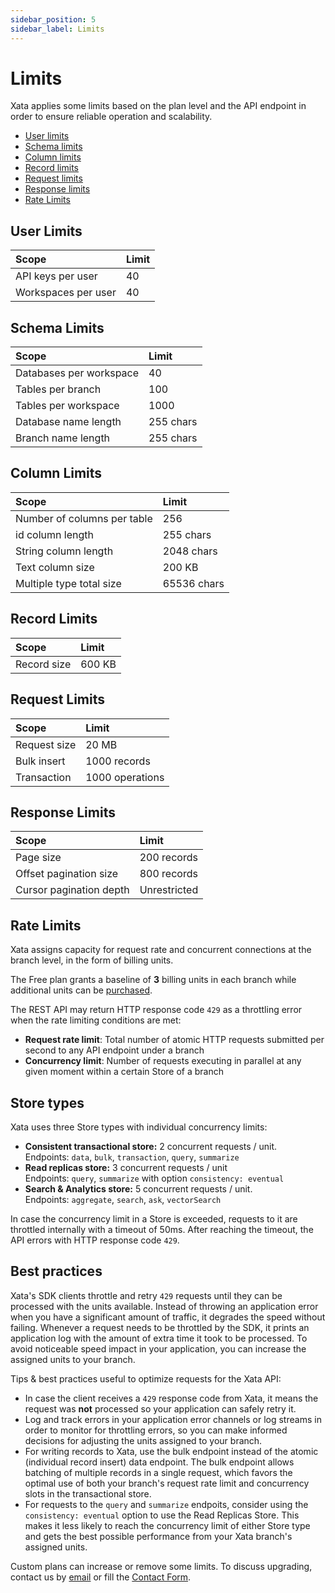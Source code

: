 ```yaml
---
sidebar_position: 5
sidebar_label: Limits
---
```


# Limits

Xata applies some limits based on the plan level and the API endpoint in order to ensure reliable operation and scalability.

- [User limits](#user-limits)
- [Schema limits](#schema-limits)
- [Column limits](#column-limits)
- [Record limits](#record-limits)
- [Request limits](#request-limits)
- [Response limits](#response-limits)
- [Rate Limits](#rate-limits)

## User Limits

| Scope               | Limit |
| :------------------ | :---- |
| API keys per user   | 40    |
| Workspaces per user | 40    |

## Schema Limits

| Scope                   | Limit     |
| :---------------------- | :-------- |
| Databases per workspace | 40        |
| Tables per branch       | 100       |
| Tables per workspace    | 1000      |
| Database name length    | 255 chars |
| Branch name length      | 255 chars |

## Column Limits

| Scope                       | Limit       |
| :-------------------------- | :---------- |
| Number of columns per table | 256         |
| id column length            | 255 chars   |
| String column length        | 2048 chars  |
| Text column size            | 200 KB      |
| Multiple type total size    | 65536 chars |

## Record Limits

| Scope       | Limit  |
| :---------- | :----- |
| Record size | 600 KB |

## Request Limits

| Scope        | Limit           |
| :----------- | :-------------- |
| Request size | 20 MB           |
| Bulk insert  | 1000 records    |
| Transaction  | 1000 operations |

## Response Limits

| Scope                   | Limit        |
| :---------------------- | :----------- |
| Page size               | 200 records  |
| Offset pagination size  | 800 records  |
| Cursor pagination depth | Unrestricted |

## Rate Limits

Xata assigns capacity for request rate and concurrent connections at the branch level, in the form of billing units.

The Free plan grants a baseline of **3** billing units in each branch while additional units can be [purchased](https://xata.io/pricing).

The REST API may return HTTP response code `429` as a throttling error when the rate limiting conditions are met:

- **Request rate limit**: Total number of atomic HTTP requests submitted per second to any API endpoint under a branch
- **Concurrency limit**: Number of requests executing in parallel at any given moment within a certain Store of a branch

## Store types

Xata uses three Store types with individual concurrency limits:

- **Consistent transactional store:** 2 concurrent requests / unit.  
  Endpoints: `data`, `bulk`, `transaction`, `query`, `summarize`
- **Read replicas store:** 3 concurrent requests / unit  
  Endpoints: `query`, `summarize` with option `consistency: eventual`
- **Search & Analytics store:** 5 concurrent requests / unit.  
  Endpoints: `aggregate`, `search`, `ask`, `vectorSearch`

In case the concurrency limit in a Store is exceeded, requests to it are throttled internally with a timeout of 50ms. After reaching the timeout, the API errors with HTTP response code `429`.

## Best practices

Xata's SDK clients throttle and retry `429` requests until they can be processed with the units available. Instead of throwing an application error when you have a significant amount of traffic, it degrades the speed without failing. Whenever a request needs to be throttled by the SDK, it prints an application log with the amount of extra time it took to be processed. To avoid noticeable speed impact in your application, you can increase the assigned units to your branch.

Tips & best practices useful to optimize requests for the Xata API:

- In case the client receives a `429` response code from Xata, it means the request was **not** processed so your application can safely retry it.
- Log and track errors in your application error channels or log streams in order to monitor for throttling errors, so you can make informed decisions for adjusting the units assigned to your branch.
- For writing records to Xata, use the bulk endpoint instead of the atomic (individual record insert) data endpoint. The bulk endpoint allows batching of multiple records in a single request, which favors the optimal use of both your branch's request rate limit and concurrency slots in the transactional store.
- For requests to the `query` and `summarize` endpoits, consider using the `consistency: eventual` option to use the Read Replicas Store. This makes it less likely to reach the concurrency limit of either Store type and gets the best possible performance from your Xata branch's assigned units.

Custom plans can increase or remove some limits. To discuss upgrading, contact us by [email](mailto:support@xata.io) or fill the [Contact Form](https://support.xata.io/hc/en-us/requests/new).
